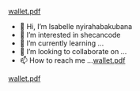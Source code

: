 [wallet.pdf](https://github.com/Isabelle2022/Isabelle2022/files/9190761/wallet.pdf)
- 👋 Hi, I’m Isabelle nyirahabakubana 
- 👀 I’m interested in shecancode
- 🌱 I’m currently learning ...
- 💞️ I’m looking to collaborate on ...
- 📫 How to reach me ...[wallet.pdf](https://github.com/Isabelle2022/Isabelle2022/files/9190766/wallet.pdf)


<!---
Isabelle2022/Isabelle2022 is a ✨ special ✨ repository because its `README.md` (this file) appears on your GitHub profile.
You can click the Preview link to take a look at your changes.
--->
[wallet.pdf](https://github.com/Isabelle2022/Isabelle2022/files/9190774/wallet.pdf)
